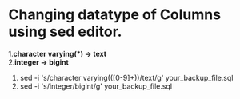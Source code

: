 # Changing datatype of Columns using sed editor.
1.**character varying(*) -> text**  
2.**integer  -> bigint**

1. sed -i 's/character varying(\([0-9]\+\))/text/g' your_backup_file.sql  
2. sed -i 's/integer/bigint/g' your_backup_file.sql

